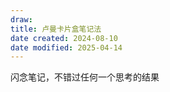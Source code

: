 ```yaml
---
draw:
title: 卢曼卡片盒笔记法
date created: 2024-08-10
date modified: 2025-04-14
---
```


闪念笔记，不错过任何一个思考的结果
